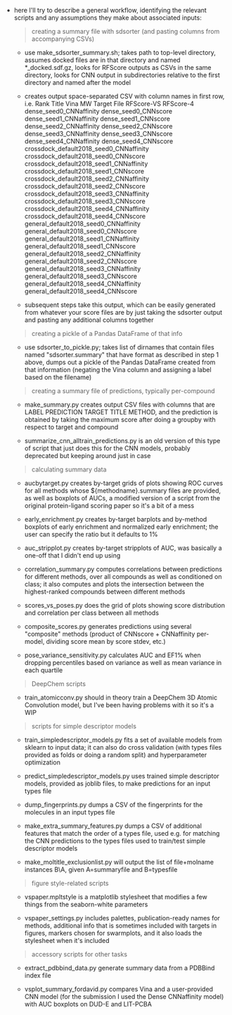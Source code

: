 - here I'll try to describe a general workflow, identifying the relevant
  scripts and any assumptions they make about associated inputs: 

  > creating a summary file with sdsorter (and pasting columns from accompanying CSVs) 
    + use make\_sdsorter\_summary.sh; takes path to top-level directory, assumes
      docked files are in that directory and named *\_docked.sdf.gz,
      looks for RFScore outputs as CSVs in the same directory, 
      looks for CNN output in subdirectories relative to the first directory
      and named after the model

    + creates output space-separated CSV with column names in first row, i.e. 
Rank Title Vina MW Target File RFScore-VS RFScore-4	dense\_seed0\_CNNaffinity dense\_seed0\_CNNscore dense\_seed1\_CNNaffinity dense\_seed1\_CNNscore dense\_seed2\_CNNaffinity dense\_seed2\_CNNscore dense\_seed3\_CNNaffinity dense\_seed3\_CNNscore dense\_seed4\_CNNaffinity dense\_seed4\_CNNscore crossdock\_default2018\_seed0\_CNNaffinity crossdock\_default2018\_seed0\_CNNscore crossdock\_default2018\_seed1\_CNNaffinity crossdock\_default2018\_seed1\_CNNscore crossdock\_default2018\_seed2\_CNNaffinity crossdock\_default2018\_seed2\_CNNscore crossdock\_default2018\_seed3\_CNNaffinity crossdock\_default2018\_seed3\_CNNscore crossdock\_default2018\_seed4\_CNNaffinity crossdock\_default2018\_seed4\_CNNscore general\_default2018\_seed0\_CNNaffinity general\_default2018\_seed0\_CNNscore general\_default2018\_seed1\_CNNaffinity general\_default2018\_seed1\_CNNscore general\_default2018\_seed2\_CNNaffinity general\_default2018\_seed2\_CNNscore general\_default2018\_seed3\_CNNaffinity general\_default2018\_seed3\_CNNscore general\_default2018\_seed4\_CNNaffinity general\_default2018\_seed4\_CNNscore 

    + subsequent steps take this output, which can be easily generated from
    whatever your score files are by just taking the sdsorter output and
    pasting any additional columns together

  > creating a pickle of a Pandas DataFrame of that info 

    + use sdsorter\_to\_pickle.py; takes list of dirnames that contain files
    named "sdsorter.summary" that have format as described in step 1 above,
    dumps out a pickle of the Pandas DataFrame created from that information
    (negating the Vina column and assigning a label based on the filename)

  > creating a summary file of predictions, typically per-compound 

    + make\_summary.py creates output CSV files with columns that are 
    LABEL PREDICTION TARGET TITLE METHOD, and the prediction is obtained by taking
    the maximum score after doing a groupby with respect to target and compound

    + summarize\_cnn\_alltrain\_predictions.py is an old version of this type of
    script that just does this for the CNN models, probably deprecated but
    keeping around just in case
 
  > calculating summary data
    
    + aucbytarget.py creates by-target grids of plots showing ROC curves for
    all methods whose ${methodname}.summary files are provided, as well as
    boxplots of AUCs, a modified version of a script from the original
    protein-ligand scoring paper so it's a bit of a mess

    + early\_enrichment.py creates by-target barplots and by-method boxplots of
    early enrichment and normalized early enrichment; the user can specify the
    ratio but it defaults to 1%

    + auc\_stripplot.py creates by-target stripplots of AUC, was basically a
    one-off that I didn't end up using
 
    + correlation\_summary.py computes correlations between predictions for
    different methods, over all compounds as well as conditioned on class; it
    also computes and plots the intersection between the highest-ranked
    compounds between different methods

    + scores\_vs\_poses.py does the grid of plots showing score distribution and
    correlation per class between all methods

    + composite\_scores.py generates predictions using several "composite"
      methods (product of CNNscore + CNNaffinity per-model, dividing score mean
      by score stdev, etc.)

    + pose\_variance\_sensitivity.py calculates AUC and EF1% when dropping
    percentiles based on variance as well as mean variance in each quartile

  > DeepChem scripts

    + train\_atomicconv.py should in theory train a DeepChem 3D Atomic
    Convolution model, but I've been having problems with it so it's a WIP

  > scripts for simple descriptor models

    + train\_simpledescriptor\_models.py fits a set of available models from
    sklearn to input data; it can also do cross validation (with types files
    provided as folds or doing a random split) and hyperparameter optimization

    + predict\_simpledescriptor\_models.py uses trained simple descriptor models,
    provided as joblib files, to make predictions for an input types file

    + dump\_fingerprints.py dumps a CSV of the fingerprints for the molecules in
    an input types file

    + make\_extra\_summary\_features.py dumps a CSV of additional features that
    match the order of a types file, used e.g. for matching the CNN predictions
    to the types files used to train/test simple descriptor models

    + make\_moltitle\_exclusionlist.py will output the list of file+molname
    instances B\A, given A=summaryfile and B=typesfile

  > figure style-related scripts

    + vspaper.mpltstyle is a matplotlib stylesheet that modifies a few things
    from the seaborn-white parameters

    + vspaper\_settings.py includes palettes, publication-ready names for
    methods, additional info that is sometimes included with targets in
    figures, markers chosen for swarmplots, and it also loads the stylesheet
    when it's included

  > accessory scripts for other tasks

    + extract\_pdbbind\_data.py generate summary data from a PDBBind index file

    + vsplot\_summary\_fordavid.py compares Vina and a user-provided CNN model
    (for the submission I used the Dense CNNaffinity model) with AUC boxplots
    on DUD-E and LIT-PCBA
